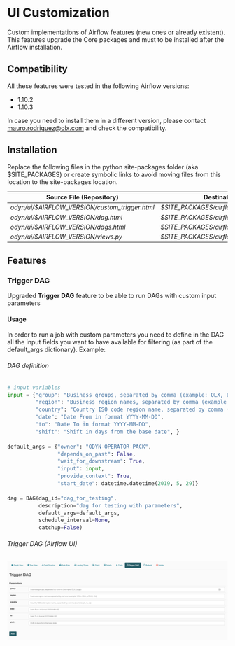 # UI Customization

Custom implementations of Airflow features (new ones or already existent). This features upgrade the Core packages and must to be installed after the Airflow installation. 

## Compatibility
All these features were tested in the following Airflow versions:
- 1.10.2 
- 1.10.3 

In case you need to install them in a different version, please contact mauro.rodriguez@olx.com and check the compatibility. 

## Installation
Replace the following files in the python site-packages folder (aka $SITE_PACKAGES) or create symbolic links to avoid moving files from this location to the site-packages location.

Source File (Repository)                        | Destination File (Python Site Packages)
----------------------------------------------- | -----------------------------------------
*odyn/ui/$AIRFLOW_VERSION/custom_trigger.html*  | *$SITE_PACKAGES/airflow/www/templates/airflow/custom_trigger.html*
*odyn/ui/$AIRFLOW_VERSION/dag.html*             | *$SITE_PACKAGES/airflow/www/templates/airflow/dag.html*
*odyn/ui/$AIRFLOW_VERSION/dags.html*            | *$SITE_PACKAGES/airflow/www/templates/airflow/dags.html*
*odyn/ui/$AIRFLOW_VERSION/views.py*             | *$SITE_PACKAGES/airflow/www/views.py*

## Features
### Trigger DAG
Upgraded **Trigger DAG** feature to be able to run DAGs with custom input parameters

#### Usage
In order to run a job with custom parameters you need to define in the DAG all the input fields you want to have available for filtering (as part of the default_args dictionary). Example:

###### DAG definition
```python
# input variables
input = {"group": "Business groups, separated by comma (example: OLX, Letgo)", 
         "region": "Business region names, separated by comma (example: MEA, ASIA, LATAM, EU)", 
         "country": "Country ISO code region name, separated by comma (example: pk, in, za)", 
         "date": "Date From in format YYYY-MM-DD", 
         "to": "Date To in format YYYY-MM-DD", 
         "shift": "Shift in days from the base date", }

default_args = {"owner": "ODYN-OPERATOR-PACK", 
                "depends_on_past": False, 
                "wait_for_downstream": True, 
                "input": input, 
                "provide_context": True, 
                "start_date": datetime.datetime(2019, 5, 29)}
                
dag = DAG(dag_id="dag_for_testing", 
          description="dag for testing with parameters", 
          default_args=default_args, 
          schedule_interval=None, 
          catchup=False)
```

###### Trigger DAG (Airflow UI)
![alt text](img/trigger_dag_with_parameters.png)




